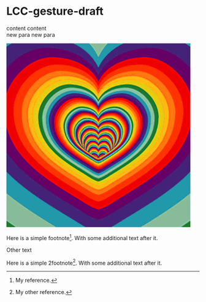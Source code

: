 # LCC-gesture-draft


content content  
new para new para

![alt text](./images/hearts.gif "Logo Title Text 1")



Here is a simple footnote[^1]. With some additional text after it.  

[^1]: My reference.  

Other text  


Here is a simple 2footnote[^2]. With some additional text after it.  

[^2]: My other reference.  